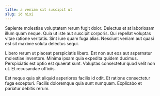 ```yaml
---
title: a veniam sit suscipit ut
slug: id nisi
---
```


Sapiente molestiae voluptatem rerum fugit dolor. Delectus et at laboriosam illum quam neque. Quia ut iste aut suscipit corporis. Qui repellat voluptas vitae ratione veritatis. Sint iure quam fuga alias. Nesciunt veniam aut quasi est sit maxime soluta delectus sequi.

Libero rerum ut placeat perspiciatis libero. Est non aut eos aut aspernatur molestiae inventore. Minima ipsam quia expedita quidem ducimus. Perspiciatis est optio est quaerat sunt. Voluptas consectetur quod velit non ut. Et recusandae officiis.

Est neque quia sit aliquid asperiores facilis id odit. Et ratione consectetur fuga excepturi. Facilis doloremque quia sunt numquam. Explicabo et pariatur debitis rerum.

